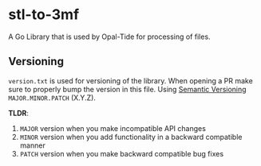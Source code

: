 # stl-to-3mf

A Go Library that is used by Opal-Tide for processing of files.

## Versioning

`version.txt` is used for versioning of the library. When opening a PR make sure to properly bump the version in this file. Using [Semantic Versioning](https://semver.org/) `MAJOR.MINOR.PATCH` (X.Y.Z).

**TLDR**:

1. `MAJOR` version when you make incompatible API changes
2. `MINOR` version when you add functionality in a backward compatible manner
3. `PATCH` version when you make backward compatible bug fixes
